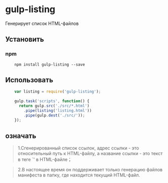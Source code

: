 # gulp-listing
Генерирует список HTML-файлов

## Установить
### npm
```
    npm install gulp-listing --save 
```

## Использовать
```javascript
    var listing = require('gulp-listing');
    
    gulp.task('scripts', function() {
      return gulp.src('./src/*.html')
        .pipe(listing('listing.html'))
        .pipe(gulp.dest('./src/'));
    });
```

## означать
>1.Сгенерированный список ссылок, адрес ссылки - это относительный путь к HTML-файлу, а название ссылки - это текст в теге `<title></title>' в HTML-файле；

>2.В настоящее время он поддерживает только генерацию файлов манифеста в папку, где находится текущий HTML-файл.

